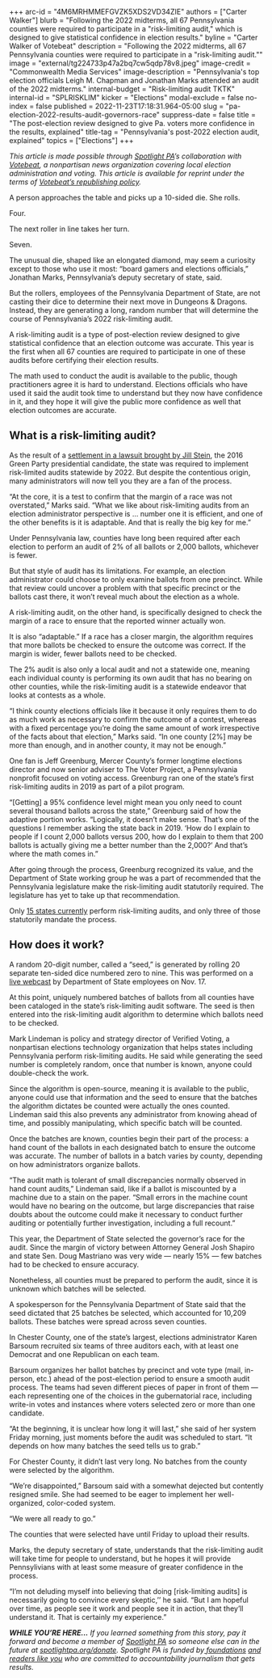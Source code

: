 +++
arc-id = "4M6MRHMMEFGVZK5XDS2VD34ZIE"
authors = ["Carter Walker"]
blurb = "Following the 2022 midterms, all 67 Pennsylvania counties were required to participate in a \"risk-limiting audit,\" which is designed to give statistical confidence in election results."
byline = "Carter Walker of Votebeat"
description = "Following the 2022 midterms, all 67 Pennsylvania counties were required to participate in a \"risk-limiting audit.\""
image = "external/tg224733p47a2bq7cw5qdp78v8.jpeg"
image-credit = "Commonwealth Media Services"
image-description = "Pennsylvania's top election officials Leigh M. Chapman and Jonathan Marks attended an audit of the 2022 midterms."
internal-budget = "Risk-limiting audit TKTK"
internal-id = "SPLRISKLIM"
kicker = "Elections"
modal-exclude = false
no-index = false
published = 2022-11-23T17:18:31.964-05:00
slug = "pa-election-2022-results-audit-governors-race"
suppress-date = false
title = "The post-election review designed to give Pa. voters more confidence in the results, explained"
title-tag = "Pennsylvania's post-2022 election audit, explained"
topics = ["Elections"]
+++

<i>This article is made possible through </i><a href="https://www.spotlightpa.org/"><i>Spotlight PA</i></a><i>’s collaboration with </i><a href="https://www.votebeat.org/"><i>Votebeat</i></a><i>, a nonpartisan news organization covering local election administration and voting. This article is available for reprint under the terms of </i><a href="https://www.votebeat.org/pages/republishing"><i>Votebeat’s republishing policy</i></a><i>.</i>

A person approaches the table and picks up a 10-sided die. She rolls.

Four.

The next roller in line takes her turn.

Seven.

The unusual die, shaped like an elongated diamond, may seem a curiosity except to those who use it most: “board gamers and elections officials,” Jonathan Marks, Pennsylvania’s deputy secretary of state, said.

<script src="https://www.spotlightpa.org/embed.js" async></script><div data-spl-embed-version="1" data-spl-src="https://www.spotlightpa.org/embeds/newsletter/"></div>


But the rollers, employees of the Pennsylvania Department of State, are not casting their dice to determine their next move in Dungeons &amp; Dragons. Instead, they are generating a long, random number that will determine the course of Pennsylvania’s 2022 risk-limiting audit.

A risk-limiting audit is a type of post-election review designed to give statistical confidence that an election outcome was accurate. This year is the first when all 67 counties are required to participate in one of these audits before certifying their election results.

The math used to conduct the audit is available to the public, though practitioners agree it is hard to understand. Elections officials who have used it said the audit took time to understand but they now have confidence in it, and they hope it will give the public more confidence as well that election outcomes are accurate.

## What is a risk-limiting audit?

As the result of a <a href="https://verifiedvoting.org/auditlaw/pennsylvania/">settlement in a lawsuit brought by Jill Stein</a>, the 2016 Green Party presidential candidate, the state was required to implement risk-limited audits statewide by 2022. But despite the contentious origin, many administrators will now tell you they are a fan of the process.

“At the core, it is a test to confirm that the margin of a race was not overstated,” Marks said. “What we like about risk-limiting audits from an election administrator perspective is … number one it is efficient, and one of the other benefits is it is adaptable. And that is really the big key for me.”

Under Pennsylvania law, counties have long been required after each election to perform an audit of 2% of all ballots or 2,000 ballots, whichever is fewer.

But that style of audit has its limitations. For example, an election administrator could choose to only examine ballots from one precinct. While that review could uncover a problem with that specific precinct or the ballots cast there, it won’t reveal much about the election as a whole.

A risk-limiting audit, on the other hand, is specifically designed to check the margin of a race to ensure that the reported winner actually won. 

It is also “adaptable.” If a race has a closer margin, the algorithm requires that more ballots be checked to ensure the outcome was correct. If the margin is wider, fewer ballots need to be checked.

The 2% audit is also only a local audit and not a statewide one, meaning each individual county is performing its own audit that has no bearing on other counties, while the risk-limiting audit is a statewide endeavor that looks at contests as a whole.

“I think county elections officials like it because it only requires them to do as much work as necessary to confirm the outcome of a contest, whereas with a fixed percentage you’re doing the same amount of work irrespective of the facts about that election,” Marks said. “In one county [2%] may be more than enough, and in another county, it may not be enough.”

One fan is Jeff Greenburg, Mercer County’s former longtime elections director and now senior adviser to The Voter Project, a Pennsylvania nonprofit focused on voting access. Greenburg ran one of the state’s first risk-limiting audits in 2019 as part of a pilot program.

“[Getting] a 95% confidence level might mean you only need to count several thousand ballots across the state,” Greenburg said of how the adaptive portion works. “Logically, it doesn’t make sense. That’s one of the questions I remember asking the state back in 2019. ‘How do I explain to people if I count 2,000 ballots versus 200, how do I explain to them that 200 ballots is actually giving me a better number than the 2,000?’ And that’s where the math comes in.”

After going through the process, Greenburg recognized its value, and the Department of State working group he was a part of recommended that the Pennsylvania legislature make the risk-limiting audit statutorily required. The legislature has yet to take up that recommendation.

Only <a href="https://www.ncsl.org/research/elections-and-campaigns/risk-limiting-audits.aspx">15 states currently</a> perform risk-limiting audits, and only three of those statutorily mandate the process.

## How does it work?

A random 20-digit number, called a “seed,” is generated by rolling 20 separate ten-sided dice numbered zero to nine. This was performed on a <a href="https://pacast.com/m?p=22366">live webcast</a> by Department of State employees on Nov. 17.

At this point, uniquely numbered batches of ballots from all counties have been cataloged in the state’s risk-limiting audit software. The seed is then entered into the risk-limiting audit algorithm to determine which ballots need to be checked.

Mark Lindeman is policy and strategy director of Verified Voting, a nonpartisan elections technology organization that helps states including Pennsylvania perform risk-limiting audits. He said while generating the seed number is completely random, once that number is known, anyone could double-check the work.

Since the algorithm is open-source, meaning it is available to the public, anyone could use that information and the seed to ensure that the batches the algorithm dictates be counted were actually the ones counted. Lindeman said this also prevents any administrator from knowing ahead of time, and possibly manipulating, which specific batch will be counted.

Once the batches are known, counties begin their part of the process: a hand count of the ballots in each designated batch to ensure the outcome was accurate. The number of ballots in a batch varies by county, depending on how administrators organize ballots.

“The audit math is tolerant of small discrepancies normally observed in hand count audits,” Lindeman said, like if a ballot is miscounted by a machine due to a stain on the paper. “Small errors in the machine count would have no bearing on the outcome, but large discrepancies that raise doubts about the outcome could make it necessary to conduct further auditing or potentially further investigation, including a full recount.”

This year, the Department of State selected the governor’s race for the audit. Since the margin of victory between Attorney General Josh Shapiro and state Sen. Doug Mastriano was very wide — nearly 15% — few batches had to be checked to ensure accuracy.

Nonetheless, all counties must be prepared to perform the audit, since it is unknown which batches will be selected.

A spokesperson for the Pennsylvania Department of State said that the seed dictated that 25 batches be selected, which accounted for 10,209 ballots. These batches were spread across seven counties.

In Chester County, one of the state’s largest, elections administrator Karen Barsoum recruited six teams of three auditors each, with at least one Democrat and one Republican on each team.

<script src="https://www.spotlightpa.org/embed.js" async></script><div data-spl-embed-version="1" data-spl-src="https://www.spotlightpa.org/embeds/donate/?eyebrow_text=SUPPORT%20SPOTLIGHT%20PA&cta_text=YES%2C%20I%20WANT%20TO%20CONTRIBUTE&teaser_text=The%20future%20of%20Spotlight%20PA%20depends%20on%20your%20support.%20Make%20a%20tax-deductible%20gift%20now%20to%20ensure%20this%20vital%20journalism%20can%20continue%20in%202023.%20As%20a%20special%20bonus%2C%20%3Cb%3Eall%20gifts%20will%20be%20DOUBLED."></div>


Barsoum organizes her ballot batches by precinct and vote type (mail, in-person, etc.) ahead of the post-election period to ensure a smooth audit process. The teams had seven different pieces of paper in front of them — each representing one of the choices in the gubernatorial race, including write-in votes and instances where voters selected zero or more than one candidate.

“At the beginning, it is unclear how long it will last,” she said of her system Friday morning, just moments before the audit was scheduled to start. “It depends on how many batches the seed tells us to grab.”

For Chester County, it didn’t last very long. No batches from the county were selected by the algorithm.

“We’re disappointed,” Barsoum said with a somewhat dejected but contently resigned smile. She had seemed to be eager to implement her well-organized, color-coded system.

“We were all ready to go.”

The counties that were selected have until Friday to upload their results.

Marks, the deputy secretary of state, understands that the risk-limiting audit will take time for people to understand, but he hopes it will provide Pennsylivians with at least some measure of greater confidence in the process.

“I’m not deluding myself into believing that doing [risk-limiting audits] is necessarily going to convince every skeptic,’’ he said. “But I am hopeful over time, as people see it work and people see it in action, that they’ll understand it. That is certainly my experience.”

<i><b>WHILE YOU’RE HERE...</b></i><i> If you learned something from this story, pay it forward and become a member of </i><a href="https://www.spotlightpa.org/"><i>Spotlight PA</i></a><i> so someone else can in the future at </i><a href="http://spotlightpa.org/donate"><i>spotlightpa.org/donate</i></a><i>. Spotlight PA is funded by</i><a href="https://www.spotlightpa.org/support"><i> foundations</i></a><i> </i><a href="https://www.spotlightpa.org/support"><i>and readers like you</i></a><i> who are committed to accountability journalism that gets results.</i>
